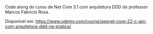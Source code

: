 Code along do curso de Net Core 3.1 com arquitetura DDD do professor Marcos Fabricio Rosa.

Disponível em: https://www.udemy.com/course/aspnet-core-22-c-api-com-arquitetura-ddd-na-pratica/
